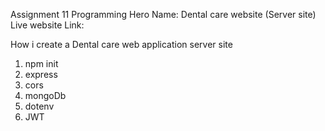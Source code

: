 Assignment 11 Programming Hero
Name: Dental care website (Server site)
Live website Link:

How i create a Dental care web application server site

1. npm init
2. express
3. cors
4. mongoDb
5. dotenv
6. JWT
